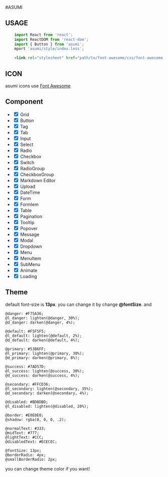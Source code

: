 #ASUMI

## USAGE
```javascript
    import React from 'react';
    import ReactDOM from 'react-dom';
    import { Button } from 'asumi';
    mport 'asumi/style/index.less';
```
```html
    <link rel="stylesheet" href="path/to/font-awesome/css/font-awesome.min.css"/>
```

## ICON
asumi icons use <a href="http://fontawesome.io/">Font Awesome</a>

## Component
* <input type="checkbox" checked/> Grid
* <input type="checkbox" checked/> Button
* <input type="checkbox" checked/> Tag
* <input type="checkbox" checked/> Tab
* <input type="checkbox" checked/> Input
* <input type="checkbox" checked/> Select
* <input type="checkbox" checked/> Radio
* <input type="checkbox" checked/> Checkbox
* <input type="checkbox" checked/> Switch
* <input type="checkbox" checked/> RadioGroup
* <input type="checkbox" checked/> CheckboxGroup
* <input type="checkbox" checked/> Markdown Editor
* <input type="checkbox" checked/> Upload
* <input type="checkbox" checked/> DateTime
* <input type="checkbox" checked/> Form
* <input type="checkbox" checked/> FormIem
* <input type="checkbox" checked/> Table
* <input type="checkbox" checked/> Pagination
* <input type="checkbox" checked/> Tooltip
* <input type="checkbox" checked/> Popover
* <input type="checkbox" checked/> Message
* <input type="checkbox" checked/> Modal
* <input type="checkbox" checked/> Dropdown
* <input type="checkbox" checked/> Menu
* <input type="checkbox" checked/> MenuItem
* <input type="checkbox" checked/> SubMenu
* <input type="checkbox" checked/> Animate
* <input type="checkbox" checked/> Loading

## Theme
default font-size is **13px**.
you can change it by change **@fontSize**.
and 

```less
@danger: #F75A36;
@l_danger: lighten(@danger, 30%);
@d_danger: darken(@danger, 4%);

@default: #F5F5F5;
@l_default: lighten(@default, 2%);
@d_default: darken(@default, 4%);

@primary: #53B6FF;
@l_primary: lighten(@primary, 30%);
@d_primary: darken(@primary, 8%);

@success: #7AD57D;
@l_success: lighten(@success, 30%);
@d_success: darken(@success, 4%);

@secondary: #FFCD36;
@l_secondary: lighten(@secondary, 35%);
@d_secondary: darken(@secondary, 4%);

@disabled: #BDBDBD;
@l_disabled: lighten(@disabled, 20%);

@border: #E0E0E0;
@shadow: rgba(0, 0, 0, .2);

@normalText: #333;
@midText: #777;
@lightText: #CCC;
@disabledText: #ECECEC;

@fontSize: 13px;
@borderRadio: 4px;
@smallBorderRadio: 2px;

```

you can change theme color if you want!

